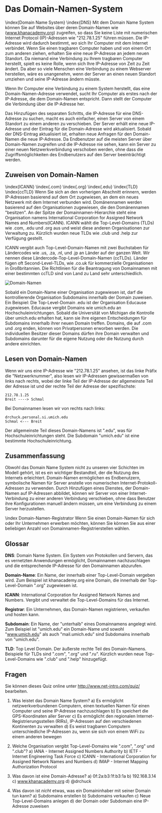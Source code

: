 Das Domain-Namen-System
======================

\index{Domain Name System}
\index{DNS}
Mit dem Domain Name System können Sie auf Websites über deren Domain-Namen wie (www.khanacademy.org) zugreifen, so dass Sie keine Liste mit numerischen Internet Protocol (IP)-Adressen wie "212.78.1.25" führen müssen. Die IP-Adresse wird dadurch bestimmt, *wo* sich Ihr Computer mit dem Internet verbindet. Wenn Sie einen tragbaren Computer haben und von einem Ort zum anderen ziehen, erhalten Sie
eine neue IP-Adresse an jedem neuen Standort. Da niemand eine Verbindung zu Ihrem tragbaren Computer herstellt, spielt es keine Rolle, wenn sich Ihre IP-Adresse von Zeit zu Zeit ändert. Da aber so viele Menschen eine Verbindung zu einem Webserver herstellen, wäre es unangenehm, wenn der Server an einen neuen Standort umziehen und seine IP-Adresse ändern müsste. 

Wenn Ihr Computer eine Verbindung zu einem System herstellt, das eine Domain-Namen-Adresse verwendet, sucht Ihr Computer als erstes nach der IP-Adresse, die dem Domain-Namen entspricht. Dann stellt der Computer die Verbindung über die IP-Adresse her.

Das Hinzufügen des separaten Schritts, die IP-Adresse für eine DNS-Adresse zu suchen, macht es auch einfacher, einen Server von einem Standort zu einem anderen zu verschieben. Der Server erhält eine neue IP-Adresse und der Eintrag für die Domain-Adresse wird aktualisiert. Sobald der DNS-Eintrag aktualisiert ist, erhalten neue Anfragen für den Domain-Namen die neue IP-Adresse. Da Endbenutzer auf die meisten Server über Domain-Namen zugreifen und die IP-Adresse nie sehen, kann ein Server zu einer neuen Netzwerkverbindung verschoben werden, ohne dass die Zugriffsmöglichkeiten des Endbenutzers auf den Server beeinträchtigt werden.

Zuweisen von Domain-Namen
-----------------------

\index{ICANN}
\index{.com}
\index{.org}
\index{.edu}
\index{TLD}
\index{ccTLD}
Wenn Sie sich an den vorherigen Abschnitt erinnern, werden IP-Adressen basierend auf dem Ort zugewiesen, an dem ein neues Netzwerk mit dem Internet verbunden wird. Domänennamen werden basierend auf den Organisationen zugewiesen, die den Domänennamen "besitzen". An der Spitze der Domainnamen-Hierarchie steht eine Organisation namens International Corporation for Assigned Network Names and Numbers(ICANN). ICANN wählt die Top-Level-Domains (TLDs) wie .com, .edu und .org aus und weist diese anderen Organisationen zur Verwaltung zu.  Kürzlich wurden neue TLDs wie .club und .help zur Verfügung gestellt.

ICANN vergibt auch Top-Level-Domain-Namen mit zwei Buchstaben für Ländercodes wie .us, .za,
.nl, und .jp an Länder auf der ganzen Welt. Wir nennen diese Ländercode-Top-Level-Domain-Namen (ccTLDs).  Länder fügen oft 
Second-Level-TLDs, wie .co.uk für kommerzielle Organisationen in Großbritannien.  Die Richtlinien für die Beantragung von Domainnamen mit einer bestimmten ccTLD sind von Land zu Land sehr unterschiedlich.

![Domain-Namen](../sketchnote/DNS)

Sobald ein Domain-Name einer Organisation zugewiesen ist, darf die kontrollierende Organisation Subdomains innerhalb der Domain zuweisen. Ein Beispiel: Die Top-Level-Domain .edu ist der Organisation Educause zugewiesen. Educause vergibt Domains wie umich.edu an Hochschuleinrichtungen. Sobald die Universität von Michigan die Kontrolle über umich.edu erhalten hat, kann sie ihre eigenen Entscheidungen für Subdomains innerhalb ihrer neuen Domain treffen. Domains, die auf .com und .org enden, können von Privatpersonen erworben werden. Die individuellen Besitzer dieser Domains dürfen ihre Domain verwalten und Subdomains darunter für die eigene Nutzung oder die Nutzung durch andere einrichten.



Lesen von Domain-Namen
--------------------

Wenn wir uns eine IP-Adresse wie "212.78.1.25" ansehen, ist das linke Präfix die
"Netzwerknummer", also lesen wir IP-Adressen gewissermaßen von links nach rechts, wobei der linke Teil der IP-Adresse der allgemeinste Teil der Adresse ist und der rechte Teil der Adresse der spezifischste:

    212.78.1.25
    Breit ----> Schmal

Bei Domainnamen lesen wir von rechts nach links:

    drchuck.personal.si.umich.edu
    Schmal <--- Breit

Der allgemeinste Teil dieses Domain-Namens ist ".edu", was für Hochschuleinrichtungen steht. Die Subdomain "umich.edu" ist eine bestimmte Hochschuleinrichtung.

Zusammenfassung
-------

Obwohl das Domain Name System nicht zu unseren vier Schichten im Modell gehört, ist es ein wichtiger Bestandteil, der die Nutzung des Internets erleichtert. Domain-Namen ermöglichen es Endbenutzern, symbolische Namen für Server anstelle von numerischen Internet-Protokoll-Adressen zu verwenden. Durch Hinzufügen eines Dienstes, der Domain-Namen auf IP-Adressen abbildet, können wir Server von einer Internet-Verbindung zu einer anderen Verbindung verschieben, ohne dass Benutzer ihre Konfigurationen manuell ändern müssen, um eine Verbindung zu einem Server herzustellen.

\index Domain-Namen-Registrator
Wenn Sie einen Domain-Namen für sich oder Ihr Unternehmen erwerben möchten, können Sie 
können Sie aus einer beliebigen Anzahl von Domainnamen-Registrierstellen wählen.

Glossar
--------

**DNS**: Domain Name System.  Ein System von Protokollen und Servern, das es vernetzten Anwendungen ermöglicht, Domainnamen nachzuschlagen und die entsprechende IP-Adresse für den Domainnamen abzurufen.

**Domain-Name**: Ein Name, der innerhalb einer Top-Level-Domain vergeben wird. Zum Beispiel ist khanacademy.org eine Domain, die innerhalb der Top-Level-Domain ".org" zugewiesen ist.

**ICANN**: International Corporation for Assigned Network Names and Numbers. Vergibt und verwaltet die Top-Level-Domains für das Internet.

**Registrar**: Ein Unternehmen, das Domain-Namen registrieren, verkaufen und hosten kann.

**Subdomain**: Ein Name, der "unterhalb" eines Domainnamens angelegt wird. Zum Beispiel ist "umich.edu" ein Domain-Name und sowohl "www.umich.edu" als auch "mail.umich.edu"
sind Subdomains innerhalb von "umich.edu".

**TLD**: Top Level Domain.  Der äußerste rechte Teil des Domain-Namens. Beispiele für TLDs sind ".com", ".org" und ".ru". Kürzlich wurden neue Top-Level-Domains wie ".club" und ".help" hinzugefügt.


Fragen
---------

Sie können dieses Quiz online unter http://www.net-intro.com/quiz/ bearbeiten.

1. Was leistet das Domain Name System?
a) Es ermöglicht netzwerkverbundenen Computern, einen textuellen Namen für
einen Computer und seine IP-Adresse nachzuschlagen
b) Es speichert die GPS-Koordinaten aller Server
c) Es ermöglicht den regionalen Internet-Registrierungsstellen (RIRs), IP-Adressen auf den verschiedenen Kontinenten zu verwalten
d) Es weist tragbaren Computern unterschiedliche IP-Adressen zu, wenn sie sich von einem WiFi zu einem anderen bewegen

2. Welche Organisation vergibt Top-Level-Domains wie ".com", ".org" und ".club"?
a) IANA - Internet Assigned Numbers Authority
b) IETF - Internet Engineering Task Force
c) ICANN - International Corporation for Assigned Network Names and Numbers
d) IMAP - Internet Mapping Authorization Protocol

3. Was davon ist eine Domain-Adresse?
a) 0f:2a:b3:1f:b3:1a
b) 192.168.3.14
c) www.khanacademy.org
d) @drchuck

4. Was davon ist *nicht* etwas, was ein Domaininhaber mit seiner Domain tun kann?
a) Subdomains erstellen
b) Subdomains verkaufen
c) Neue Top-Level-Domains anlegen
d) der Domain oder Subdomain eine IP-Adresse zuweisen




